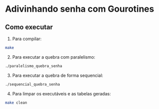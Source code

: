 # Adivinhando senha com Gourotines

## Como executar

1. Para compilar:
```bash
make
```

2. Para executar a quebra com paralelismo:
```bash
./paralelismo_quebra_senha
```

3. Para executar a quebra de forma sequencial:
```bash
./sequencial_quebra_senha
```

4. Para limpar os executáveis e as tabelas geradas:
```bash
make clean
```